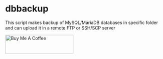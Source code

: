 # dbbackup
This script makes backup of MySQL/MariaDB databases in specific folder and can upload it in a remote FTP or SSH/SCP server

<a href="https://paypal.me/redfoxydarrest" target="_blank"><img src="https://cdn.buymeacoffee.com/buttons/v2/default-blue.png" alt="Buy Me A Coffee" style="height: 60px !important;width: 217px !important;" ></a>
